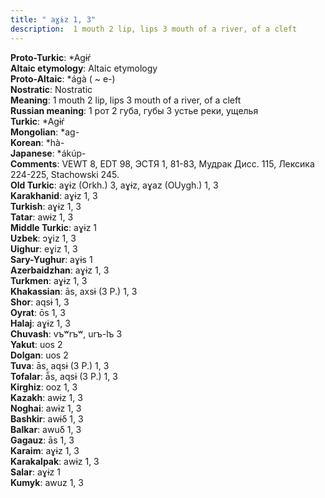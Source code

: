 ```yaml
---
title: " aɣɨz 1, 3"
description:  1 mouth 2 lip, lips 3 mouth of a river, of a cleft
---
```


<strong>Proto-Turkic</strong>:  *Agɨŕ<br>
<strong>Altaic etymology</strong>:  Altaic etymology<br>
<strong> Proto-Altaic</strong>:  *ágà ( ~ e-)<br>
<strong>Nostratic</strong>:  Nostratic<br>
<strong>Meaning</strong>:  1 mouth 2 lip, lips 3 mouth of a river, of a cleft<br>
<strong>Russian meaning</strong>:  1 рот 2 губа, губы 3 устье реки, ущелья<br>
<strong>Turkic</strong>:  *Agɨŕ<br>
<strong>Mongolian</strong>:  *ag-<br>
<strong>Korean</strong>:  *hà-<br>
<strong>Japanese</strong>:  *ákúp-<br>
<strong>Comments</strong>:  VEWT 8, EDT 98, ЭСТЯ 1, 81-83, Мудрак Дисс. 115, Лексика 224-225, Stachowski 245.<br>
<strong>Old Turkic</strong>:  aɣɨz (Orkh.) 3, aɣɨz, aɣaz (OUygh.) 1, 3<br>
<strong>Karakhanid</strong>:  aɣɨz 1, 3<br>
<strong>Turkish</strong>:  aɣɨz 1, 3<br>
<strong>Tatar</strong>:  awɨz 1, 3<br>
<strong>Middle Turkic</strong>:  aɣɨz 1<br>
<strong>Uzbek</strong>:  ɔɣiz 1, 3<br>
<strong>Uighur</strong>:  eɣiz 1, 3<br>
<strong>Sary-Yughur</strong>:  aɣɨs 1<br>
<strong>Azerbaidzhan</strong>:  aɣɨz 1, 3<br>
<strong>Turkmen</strong>:  aɣɨz 1, 3<br>
<strong>Khakassian</strong>:  ās, axsɨ (3 P.) 1, 3<br>
<strong>Shor</strong>:  aqsɨ 1, 3<br>
<strong>Oyrat</strong>:  ōs 1, 3<br>
<strong>Halaj</strong>:  aɣɨz 1, 3<br>
<strong>Chuvash</strong>:  vъʷrъʷ, urъ-lъ 3<br>
<strong>Yakut</strong>:  uos 2<br>
<strong>Dolgan</strong>:  uos 2<br>
<strong>Tuva</strong>:  ās, aqsɨ (3 P.) 1, 3<br>
<strong>Tofalar</strong>:  ā̃s, aqsɨ (3 P.) 1, 3<br>
<strong>Kirghiz</strong>:  ooz 1, 3<br>
<strong>Kazakh</strong>:  awɨz 1, 3<br>
<strong>Noghai</strong>:  awɨz 1, 3<br>
<strong>Bashkir</strong>:  awɨδ 1, 3<br>
<strong>Balkar</strong>:  awuδ 1, 3<br>
<strong>Gagauz</strong>:  ās 1, 3<br>
<strong>Karaim</strong>:  aɣɨz 1, 3<br>
<strong>Karakalpak</strong>:  awɨz 1, 3<br>
<strong>Salar</strong>:  aɣɨz 1<br>
<strong>Kumyk</strong>:  awuz 1, 3<br>


